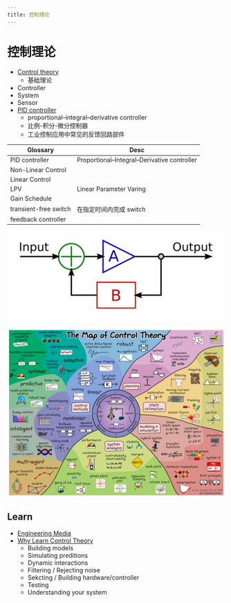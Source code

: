 ```yaml
---
title: 控制理论
---
```


# 控制理论

- [Control theory](https://en.wikipedia.org/wiki/Control_theory)
  - 基础理论
- Controller
- System
- Sensor
- [PID controller](https://en.wikipedia.org/wiki/PID_controller)
  - proportional–integral–derivative controller
  - 比例-积分-微分控制器
  - 工业控制应用中常见的反馈回路部件

| Glossary              | Desc                                        |
| --------------------- | ------------------------------------------- |
| PID controller        | Proportional–Integral–Derivative controller |
| Non-Linear Control    |                                             |
| Linear Control        |                                             |
| LPV                   | Linear Parameter Varing                     |
| Gain Schedule         |                                             |
| transient-free switch | 在指定时间内完成 switch                     |
| feedback controller   |                                             |

![](./IdealFeedbackModel.svg)

![](./ControlMap.v4.png)

## Learn

- [Engineering Media](https://engineeringmedia.com/videos)
- [Why Learn Control Theory](https://youtu.be/oBc_BHxw78s)
  - Building models
  - Simulating preditions
  - Dynamic interactions
  - Filtering / Rejecting noise
  - Sekcting / Building hardware/controller
  - Testing
  - Understanding your system
